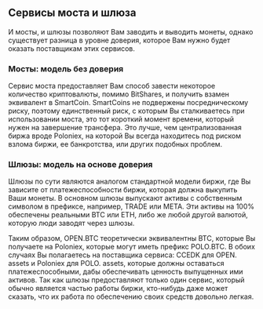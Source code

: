 ## Сервисы моста и шлюза

И мосты, и шлюзы позволяют Вам заводить и выводить монеты, однако существует разница в уровне доверия, которое Вам нужно будет оказать поставщикам этих сервисов.

### Мосты: модель без доверия

Сервис моста предоставляет Вам способ завести некоторое количество криптовалюты, помимо BitShares, и получить взамен эквивалент в SmartCoin. SmartCoins не подвержены посредническому риску, поэтому единственный риск, с которым Вы сталкиваетесь при использовании моста, это тот короткий момент времени, который нужен на завершение трансфера. Это лучше, чем централизованная биржа вроде Poloniex, на которой Вы всегда находитесь под риском взлома биржи, ее банкротства, или других подобных проблем.

### Шлюзы: модель на основе доверия

Шлюзы по сути являются аналогом стандартной модели биржи, где Вы зависите от платежеспособности биржи, которая должна выкупить Ваши монеты. В основном шлюзы выпускают активы с собственным символом в префиксе, например, TRADE или META. Эти активы на 100% обеспечены реальными BTC или ETH, либо же любой другой валютой, которую люди заводят через шлюзы.

Таким образом, OPEN.BTC теоретически эквивалентны BTC, которые Вы получаете на Poloniex, которые могут иметь префикс POLO.BTC. В обоих случаях Вы полагаетесь на поставщика сервиса: CCEDK для OPEN. assets и Poloniex для POLO. assets, которые должны оставаться платежеспособными, дабы обеспечивать ценность выпущенных ими активов. Так как шлюзы предоставляют только один сервис, который обычно является частью работы биржи, кто-нибудь даже может сказать, что их работа по обеспечению своих средств довольно легкая.